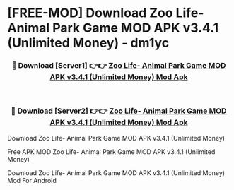 # [FREE-MOD] Download Zoo Life- Animal Park Game MOD APK v3.4.1 (Unlimited Money) - dm1yc


<div align="center">
<h3>🔴 Download [Server1] 👉👉 <a href="https://apk-comot.site?title=Zoo_Life-_Animal_Park_Game_MOD_APK_v3.4.1_(Unlimited_Money)">Zoo Life- Animal Park Game MOD APK v3.4.1 (Unlimited Money) Mod Apk</a></h3><br>

<h3>🔴 Download [Server2] 👉👉 <a href="https://apk-comot.site?title=Zoo_Life-_Animal_Park_Game_MOD_APK_v3.4.1_(Unlimited_Money)">Zoo Life- Animal Park Game MOD APK v3.4.1 (Unlimited Money) Mod Apk</a></h3>
</div>



Download Zoo Life- Animal Park Game MOD APK v3.4.1 (Unlimited Money) 

Free APK MOD Zoo Life- Animal Park Game MOD APK v3.4.1 (Unlimited Money) 

Download Zoo Life- Animal Park Game MOD APK v3.4.1 (Unlimited Money) Mod For Android
